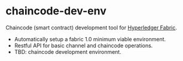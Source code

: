 # chaincode-dev-env

Chaincode (smart contract) development tool for [Hyperledger Fabric](https://github.com/hyperledger/fabric).

* Automatically setup a fabric 1.0 minimum viable environment.
* Restful API for basic channel and chaincode operations.
* TBD: chaincode development environment.

